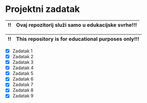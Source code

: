 # Projektni zadatak

:bangbang: | Ovaj repozitorij služi samo u edukacijske svrhe!!!
| --- | --- |

:bangbang: | This repository is for educational purposes only!!!
| --- | --- |

- [x] Zadatak 1
- [x] Zadatak 2
- [x] Zadatak 3
- [x] Zadatak 4
- [x] Zadatak 5
- [x] Zadatak 6
- [x] Zadatak 7
- [x] Zadatak 8
- [x] Zadatak 9